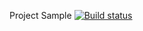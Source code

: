 Project Sample
[![Build status](https://ci.appveyor.com/api/projects/status/sxel3aqt66ddnnke?svg=true)](https://ci.appveyor.com/project/RinaK27/aqa-code)
